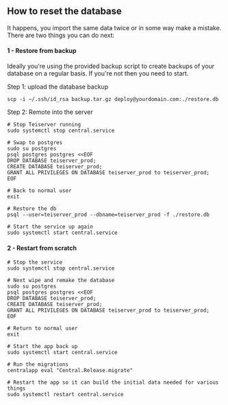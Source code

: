 ## How to reset the database
It happens, you import the same data twice or in some way make a mistake. There are two things you can do next:

#### 1 - Restore from backup
Ideally you're using the provided backup script to create backups of your database on a regular basis. If you're not then you need to start.

Step 1: upload the database backup
```
scp -i ~/.ssh/id_rsa backup.tar.gz deploy@yourdomain.com:./restore.db
```

Step 2: Remote into the server
```
# Stop Teiserver running
sudo systemctl stop central.service

# Swap to postgres
sudo su postgres
psql postgres postgres <<EOF
DROP DATABASE teiserver_prod;
CREATE DATABASE teiserver_prod;
GRANT ALL PRIVILEGES ON DATABASE teiserver_prod to teiserver_prod;
EOF

# Back to normal user
exit

# Restore the db
psql --user=teiserver_prod --dbname=teiserver_prod -f ./restore.db

# Start the service up again
sudo systemctl start central.service
```

#### 2 - Restart from scratch
```
# Stop the service
sudo systemctl stop central.service

# Next wipe and remake the database
sudo su postgres
psql postgres postgres <<EOF
DROP DATABASE teiserver_prod;
CREATE DATABASE teiserver_prod;
GRANT ALL PRIVILEGES ON DATABASE teiserver_prod to teiserver_prod;
EOF

# Return to normal user
exit

# Start the app back up
sudo systemctl start central.service

# Run the migrations
centralapp eval "Central.Release.migrate"

# Restart the app so it can build the initial data needed for various things
sudo systemctl restart central.service
```

